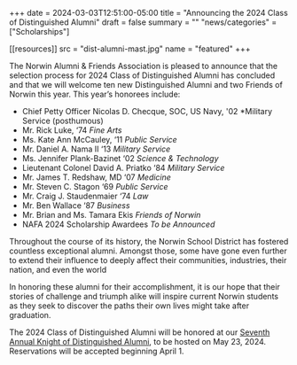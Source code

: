 +++
date    = 2024-03-03T12:51:00-05:00
title   = "Announcing the 2024 Class of Distinguished Alumni"
draft   = false
summary = ""
"news/categories" = ["Scholarships"]

[[resources]]
  src  = "dist-alumni-mast.jpg"
  name = "featured"
+++

The Norwin Alumni & Friends Association is pleased to announce that the selection process for 2024 Class of Distinguished Alumni has concluded and that we will welcome ten new Distinguished Alumni and two Friends of Norwin this year. This year’s honorees include:

* Chief Petty Officer Nicolas D. Checque, SOC, US Navy, '02 *Military Service (posthumous)
* Mr. Rick Luke, ‘74 *Fine Arts*
* Ms. Kate Ann McCauley, ‘11 *Public Service*
* Mr. Daniel A. Nama II ‘13 *Military Service*
* Ms. Jennifer Plank-Bazinet ‘02 *Science & Technology*
* Lieutenant Colonel David A. Priatko ‘84 *Military Service*
* Mr. James T. Redshaw, MD ‘07 *Medicine*
* Mr. Steven C. Stagon ‘69 *Public Service*
* Mr. Craig J. Staudenmaier ‘74 *Law*
* Mr. Ben Wallace ‘87 *Business*
* Mr. Brian and Ms. Tamara Ekis *Friends of Norwin*
* NAFA 2024 Scholarship Awardees *To be Announced*

Throughout the course of its history, the Norwin School District has fostered countless exceptional alumni. Amongst those, some have gone even further to extend their influence to deeply affect their communities, industries, their nation, and even the world

In honoring these alumni for their accomplishment, it is our hope that their stories of challenge and triumph alike will inspire current Norwin students as they seek to discover the paths their own lives might take after graduation.

The 2024 Class of Distinguished Alumni will be honored at our [Seventh Annual Knight of Distinguished Alumni](/distinguished-alumni/2024), to be hosted on May 23, 2024. Reservations will be accepted beginning April 1.